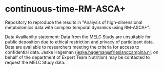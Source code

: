 # continuous-time-RM-ASCA+

Repository to reproduce the results in "Analysis of high-dimensional metabolomics data with complex temporal dynamics using RM-ASCA+".

Data Availiabilty statement:
Data from the MELC Study are unsuitable for public deposition due to ethical restriction and privacy of participant data. Data are available to researchers meeting the criteria for access to confidential data. Jeske Hageman (jeske.hageman@frieslandcampina.nl; on behalf of the department of Expert Team Nutrition) may be contacted to request the MELC Study data.
